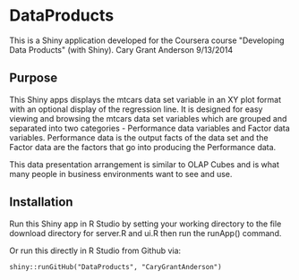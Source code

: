 # DataProducts

This is a Shiny application developed for the Coursera course "Developing Data Products" (with Shiny).
Cary Grant Anderson
9/13/2014

## Purpose

This Shiny apps displays the mtcars data set variable in an XY plot format with an optional display of the regression line. It is designed for easy viewing and browsing the mtcars data set variables which are grouped and separated into two categories - Performance data variables and Factor data variables. Performance data is the output facts of the data set and the Factor data are the factors that go into producing the Performance data.

This data presentation arrangement is similar to OLAP Cubes and is what many people in business environments want to see and use.

## Installation

Run this Shiny app in R Studio by setting your working directory to the file download directory for server.R and ui.R then run the runApp() command.

Or run this directly in R Studio from Github via:

  `shiny::runGitHub("DataProducts", "CaryGrantAnderson")`


